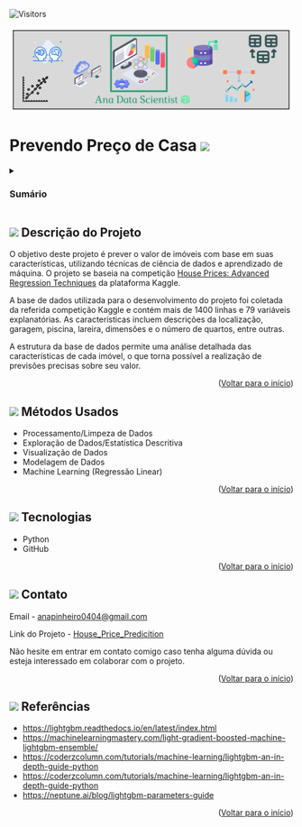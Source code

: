 <a name="readme-top"></a>

![Visitors](https://api.visitorbadge.io/api/visitors?path=https%3A%2F%2Fgithub.com%2Fanamariapego%2FHouse_Price_Predicition&label=visitors&countColor=%2337d67a&style=flat-square&labelStyle=lower)

<img src="03-Imagens/AnaDataScientist.png" >

# Prevendo Preço de Casa <img src="https://user-images.githubusercontent.com/57241391/216849469-1649b014-7add-4d4c-8b98-66869b30f5cd.png" height="50">

<!-- Sumário -->
<details>
 <summary><h3>Sumário</h3></summary>
  <ol>
    <li><a href="#-descrição-do-projeto">Descrição do Projeto</a></li>
    <li><a href="#-métodos-usados">Métodos Usados</a></li>
    <li><a href="#-tecnologias">Tecnologias</a></li>
    <li><a href="#-contato">Contato</a></li>
    <li><a href="#-referências">Referências</a></li>
  </ol>
</details>

## <img src="https://user-images.githubusercontent.com/57241391/217628486-4fd94a14-a731-4978-9c49-22730fb2d449.png" height="30"> Descrição do Projeto 
 
O objetivo deste projeto é prever o valor de imóveis com base em suas características, utilizando técnicas de ciência de dados e aprendizado de máquina. O projeto se baseia na competição [House Prices: Advanced Regression Techniques](https://www.kaggle.com/competitions/house-prices-advanced-regression-techniques) da plataforma Kaggle.

A base de dados utilizada para o desenvolvimento do projeto foi coletada da referida competição Kaggle e contém mais de 1400 linhas e 79 variáveis explanatórias. As características incluem descrições da localização, garagem, piscina, lareira, dimensões e o número de quartos, entre outras.

A estrutura da base de dados permite uma análise detalhada das características de cada imóvel, o que torna possível a realização de previsões precisas sobre seu valor. 

<p align="right">(<a href="#readme-top">Voltar para o início</a>)</p>


## <img src="https://user-images.githubusercontent.com/57241391/217636535-f4831826-c808-4a6c-9598-664e0eedfc14.png" height="30"> Métodos Usados

* Processamento/Limpeza de Dados
* Exploração de Dados/Estatística Descritiva
* Visualização de Dados
* Modelagem de Dados
* Machine Learning (Regressão Linear) 

<p align="right">(<a href="#readme-top">Voltar para o início</a>)</p>

## <img src="https://user-images.githubusercontent.com/57241391/217635773-9ad89821-c574-4962-9b11-1d599d068490.png" height="30"> Tecnologias

* Python
* GitHub

<p align="right">(<a href="#readme-top">Voltar para o início</a>)</p>

## <img src="https://user-images.githubusercontent.com/57241391/217637444-71fb0baf-2675-4da8-b85f-fe5ee2ffd4c2.png" height="30"> Contato

Email - <anapinheiro0404@gmail.com>

Link do Projeto - [House_Price_Predicition](https://github.com/anamariapego/House_Price_Predicition)

Não hesite em entrar em contato comigo caso tenha alguma dúvida ou esteja interessado em colaborar com o projeto.

<p align="right">(<a href="#readme-top">Voltar para o início</a>)</p>

## <img src="https://user-images.githubusercontent.com/57241391/217642578-1de992a9-8b94-41fc-b193-1ba0b8cd4141.png" height="30"> Referências

* https://lightgbm.readthedocs.io/en/latest/index.html
* https://machinelearningmastery.com/light-gradient-boosted-machine-lightgbm-ensemble/
* https://coderzcolumn.com/tutorials/machine-learning/lightgbm-an-in-depth-guide-python
* https://coderzcolumn.com/tutorials/machine-learning/lightgbm-an-in-depth-guide-python
* https://neptune.ai/blog/lightgbm-parameters-guide
  


<p align="right">(<a href="#readme-top">Voltar para o início</a>)</p>

<!-- links -->

